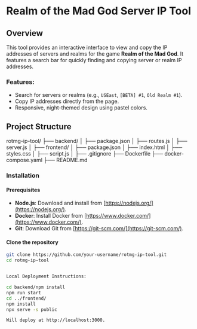 # Realm of the Mad God Server IP Tool

## Overview
This tool provides an interactive interface to view and copy the IP addresses of servers and realms for the game **Realm of the Mad God**. It features a search bar for quickly finding and copying server or realm IP addresses.

### Features:
- Search for servers or realms (e.g., `USEast`, `[BETA] #1`, `Old Realm #1`).
- Copy IP addresses directly from the page.
- Responsive, night-themed design using pastel colors.

## Project Structure

rotmg-ip-tool/ ├── backend/ │ ├── package.json │ ├── routes.js │ ├── server.js │ ├── frontend/ │ ├── package.json │ ├── index.html │ ├── styles.css │ ├── script.js │ ├── .gitignore ├── Dockerfile ├── docker-compose.yaml ├── README.md


### Installation

#### Prerequisites
- **Node.js**: Download and install from [https://nodejs.org/](https://nodejs.org/).
- **Docker**: Install Docker from [https://www.docker.com/](https://www.docker.com/).
- **Git**: Download Git from [https://git-scm.com/](https://git-scm.com/).

#### Clone the repository
```bash
git clone https://github.com/your-username/rotmg-ip-tool.git
cd rotmg-ip-tool


Local Deployment Instructions:

cd backend/npm install
npm run start
cd ../frontend/
npm install
npx serve -s public

Will deploy at http://localhost:3000.